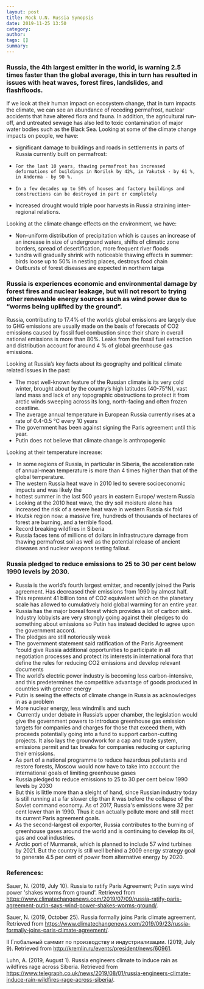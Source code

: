 ```yaml
---
layout: post
title: Mock U.N. Russia Synopsis
date: 2019-11-25 13:50
category: 
author: 
tags: []
summary: 
---
```


### Russia, the 4th largest emitter in the world, is warning 2.5 times faster than the global average, this in turn has resulted in issues with heat waves, forest fires, landslides, and flashfloods. 

If we look at their human impact on ecosystem change, that in turn impacts the climate, we can see an abundance of receding permafrost, nuclear accidents that have altered flora and fauna. In addition, the agricultural run-off, and untreated sewage has also led to toxic contamination of major water bodies such as the Black Sea. 
Looking at some of the climate change impacts on people, we have:

-	 significant damage to buildings and roads in settlements in parts of Russia currently built on permafrost:
  * 	For the last 10 years, thawing permafrost has increased deformations of buildings in Norilsk by 42%, in Yakutsk - by 61 %, in Anderma - by 90 %.
  * 	In a few decades up to 50% of houses and factory buildings and constructions can be destroyed in part or completely

*	 Increased drought would triple poor harvests in Russia straining inter-regional relations.

Looking at the climate change effects on the environment, we have:
*	 Non-uniform distribution of precipitation which is causes an increase of an increase in size of underground waters, shifts of climatic zone borders, spread of desertification, more frequent river floods
*	 tundra will gradually shrink with noticeable thawing effects in summer: birds loose up to 50% in nesting places, destroys food chain 
*	 Outbursts of forest diseases are expected in northern taiga 

### Russia is experiences economic and environmental damage by forest fires and nuclear leakage, but will not resort to trying other renewable energy sources such as wind power due to “worms being uplifted by the ground”. 


Russia, contributing to 17.4% of the worlds global emissions are largely due to GHG emissions are usually made on the basis of forecasts of CO2 emissions caused by fossil fuel combustion since their share in overall national emissions is more than 80%.  Leaks from the fossil fuel extraction and distribution account for around 4 % of global greenhouse gas emissions.

Looking at Russia’s key facts about its geography and political climate related issues in the past:
*	 The most well-known feature of the Russian climate is its very cold winter, brought about by the country’s high latitudes (40-75°N), vast land mass and lack of any topographic obstructions to protect it from arctic winds sweeping across its long, north-facing and often frozen coastline.
*	 The average annual temperature in European Russia currently rises at a rate of 0.4-0.5 °C every 10 years 
*	 The government has been against signing the Paris agreement until this year. 
*	 Putin does not believe that climate change is anthropogenic 

Looking at their temperature increase:
*	 In some regions of Russia, in particular in Siberia, the acceleration rate of annual-mean temperature is more than 4 times higher than that of the global temperature.
*	 The western Russia heat wave in 2010 led to severe socioeconomic impacts and was likely the 
*	 hottest summer in the last 500 years in eastern Europe/ western Russia
*	 Looking at the 2010 heat wave, the dry soil moisture alone has increased the risk of a severe heat wave in western Russia six fold
*	 Irkutsk region now: a massive fire, hundreds of thousands of hectares of forest are burning, and a terrible flood.
*	 Record breaking wildfires in Siberia 
*	 Russia faces tens of millions of dollars in infrastructure damage from thawing permafrost soil as well as the potential release of ancient diseases and nuclear weapons testing fallout. 

### Russia pledged to reduce emissions to 25 to 30 per cent below 1990 levels by 2030. 

*	 Russia is the world’s fourth largest emitter, and recently joined the Paris agreement. Has decreased their emissions from 1990 by almost half. 
*	 This represent 41 billion tons of CO2 equivalent which on the planetary scale has allowed to cumulatively hold global warming for an entire year. 
*	 Russia has the major boreal forest which provides a lot of carbon sink. Industry lobbyists are very strongly going against their pledges to do something about emissions so Putin has instead decided to agree upon the government accord. 
*	 The pledges are still notoriously weak 
*	 The government statement said ratification of the Paris Agreement “could give Russia additional opportunities to participate in all negotiation processes and protect its interests in international fora that define the rules for reducing CO2 emissions and develop relevant documents
*	 The world’s electric power industry is becoming less carbon-intensive, and this predetermines the competitive advantage of goods produced in countries with greener energy
*	 Putin is seeing the effects of climate change in Russia as acknowledges in as a problem
*	 More nuclear energy, less windmills and such 
*	 Currently under debate in Russia’s upper chamber, the legislation would give the government powers to introduce greenhouse gas emission targets for companies and charges for those that exceed them, with proceeds potentially going into a fund to support carbon-cutting projects. It also lays the groundwork for a cap and trade system, emissions permit and tax breaks for companies reducing or capturing their emissions.
*	 As part of a national programme to reduce hazardous pollutants and restore forests, Moscow would now have to take into account the international goals of limiting greenhouse gases
*	 Russia pledged to reduce emissions to 25 to 30 per cent below 1990 levels by 2030
*	 But this is little more than a sleight of hand, since Russian industry today is still running at a far slower clip than it was before the collapse of the Soviet command economy. As of 2017, Russia's emissions were 32 per cent lower than in 1990. Thus it can actually pollute more and still meet its current Paris agreement goals.
*	 As the second-largest oil exporter, Russia contributes to the burning of greenhouse gases around the world and is continuing to develop its oil, gas and coal industries. 
*	 Arctic port of Murmansk, which is planned to include 57 wind turbines by 2021. But the country is still well behind a 2009 energy strategy goal to generate 4.5 per cent of power from alternative energy by 2020. 

### References:

Sauer, N. (2019, July 10). Russia to ratify Paris Agreement; Putin says wind power 'shakes worms from ground'. Retrieved from https://www.climatechangenews.com/2019/07/09/russia-ratify-paris-agreement-putin-says-wind-power-shakes-worms-ground/.

Sauer, N. (2019, October 25). Russia formally joins Paris climate agreement. Retrieved from https://www.climatechangenews.com/2019/09/23/russia-formally-joins-paris-climate-agreement/.

II Глобальный саммит по производству и индустриализации. (2019, July 9). Retrieved from http://kremlin.ru/events/president/news/60961.

Luhn, A. (2019, August 1). Russia engineers climate to induce rain as wildfires rage across Siberia. Retrieved from https://www.telegraph.co.uk/news/2019/08/01/russia-engineers-climate-induce-rain-wildfires-rage-across-siberia/.





